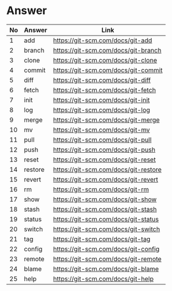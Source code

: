 # Answer

| No | Answer | Link |
| --- | --- | --- |
| 1 | add | https://git-scm.com/docs/git-add |
| 2 | branch | https://git-scm.com/docs/git-branch |
| 3 | clone | https://git-scm.com/docs/git-clone |
| 4 | commit | https://git-scm.com/docs/git-commit |
| 5 | diff | https://git-scm.com/docs/git-diff |
| 6 | fetch | https://git-scm.com/docs/git-fetch |
| 7 | init | https://git-scm.com/docs/git-init |
| 8 | log | https://git-scm.com/docs/git-log |
| 9 | merge | https://git-scm.com/docs/git-merge |
| 10 | mv | https://git-scm.com/docs/git-mv |
| 11 | pull | https://git-scm.com/docs/git-pull |
| 12 | push | https://git-scm.com/docs/git-push |
| 13 | reset | https://git-scm.com/docs/git-reset |
| 14 | restore | https://git-scm.com/docs/git-restore |
| 15 | revert | https://git-scm.com/docs/git-revert |
| 16 | rm | https://git-scm.com/docs/git-rm |
| 17 | show | https://git-scm.com/docs/git-show |
| 18 | stash | https://git-scm.com/docs/git-stash |
| 19 | status | https://git-scm.com/docs/git-status |
| 20 | switch | https://git-scm.com/docs/git-switch |
| 21 | tag | https://git-scm.com/docs/git-tag |
| 22 | config | https://git-scm.com/docs/git-config |
| 23 | remote | https://git-scm.com/docs/git-remote |
| 24 | blame | https://git-scm.com/docs/git-blame |
| 25 | help | https://git-scm.com/docs/git-help |

